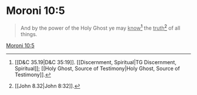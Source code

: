 # Moroni 10:5

> And by the power of the Holy Ghost ye may <u>know</u>[^a] the <u>truth</u>[^b] of all things.

[Moroni 10:5](https://www.churchofjesuschrist.org/study/scriptures/bofm/moro/10?lang=eng&id=p5#p5)


[^a]: [[D&C 35.19|D&C 35:19]]. [[Discernment, Spiritual|TG Discernment, Spiritual]]; [[Holy Ghost, Source of Testimony|Holy Ghost, Source of Testimony]].  
[^b]: [[John 8.32|John 8:32]].  
